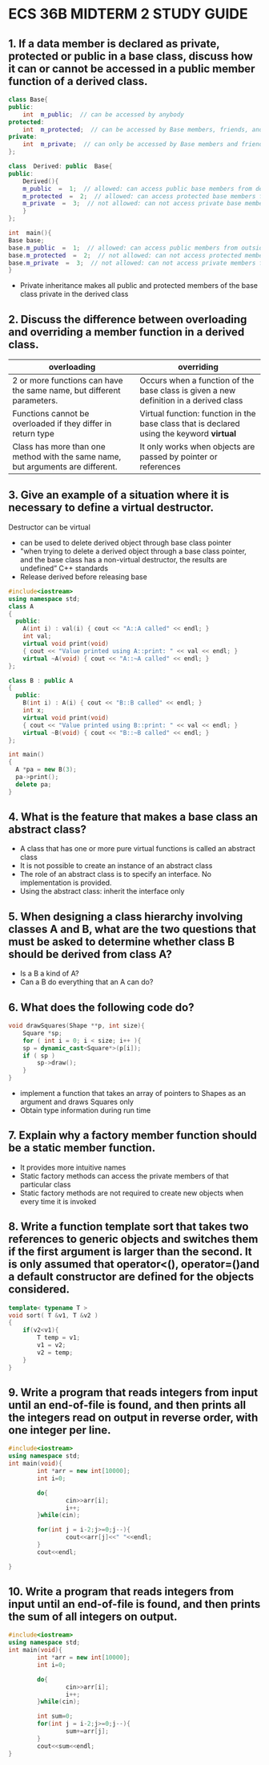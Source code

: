# ECS 36B MIDTERM 2 STUDY GUIDE

## 1. If a data member is declared as private, protected or public in a base class, discuss how it can or cannot be accessed in a public member function of a derived class.

```c++
class Base{
public:
	int  m_public;  // can be accessed by anybody
protected:
	int  m_protected;  // can be accessed by Base members, friends, and derived classes
private:
	int  m_private;  // can only be accessed by Base members and friends (but not derived classes)
};

class  Derived: public  Base{
public:
	Derived(){
	m_public  =  1;  // allowed: can access public base members from derived class
	m_protected  =  2;  // allowed: can access protected base members from derived class
	m_private  =  3;  // not allowed: can not access private base members from derived class
	}
};

int  main(){
Base base;
base.m_public  =  1;  // allowed: can access public members from outside class
base.m_protected  =  2;  // not allowed: can not access protected members from outside class
base.m_private  =  3;  // not allowed: can not access private members from outside class
}
```
- Private inheritance makes all public and protected members of the base class private in the derived class

## 2. Discuss the difference between overloading and overriding a member function in a derived class.

|overloading | overriding |
|---|---|
|2 or more functions can have the same name, but different parameters.| Occurs when a function of the base class is given a new definition in a derived class|
|Functions cannot be overloaded if they differ in return type| Virtual function: function in the base class that is declared using the keyword **virtual** |
|Class has more than one method with the same name, but arguments are different.|It only works when objects are passed by pointer or references|

## 3. Give an example of a situation where it is necessary to define a virtual destructor.
Destructor can be virtual
- can be used to delete derived object through base class pointer 
- "when trying to delete a derived object through a base class pointer, and the base class has a non-virtual destructor, the results are undefined” C++ standards
- Release derived before releasing base
```c++
#include<iostream>
using namespace std;
class A
{
  public:
    A(int i) : val(i) { cout << "A::A called" << endl; }
    int val;
    virtual void print(void)
    { cout << "Value printed using A::print: " << val << endl; }
    virtual ~A(void) { cout << "A::~A called" << endl; }
};

class B : public A
{
  public:
    B(int i) : A(i) { cout << "B::B called" << endl; }
    int x;
    virtual void print(void)
    { cout << "Value printed using B::print: " << val << endl; }
    virtual ~B(void) { cout << "B::~B called" << endl; }
};

int main()
{
  A *pa = new B(3);
  pa->print();
  delete pa;
}

```
## 4. What is the feature that makes a base class an abstract class?
- A class that has one or more pure virtual functions is called an abstract class
- It is not possible to create an instance of an abstract class
- The role of an abstract class is to specify an interface. No implementation is provided.
- Using the abstract class: inherit the interface only

## 5. When designing a class hierarchy involving classes A and B, what are the two questions that must be asked to determine whether class B should be derived from class A?
- Is a B a kind of A?
- Can a B do everything that an A can do?

## 6. What does the following code do?
```c++
void drawSquares(Shape **p, int size){
	Square *sp;
	for ( int i = 0; i < size; i++ ){
	sp = dynamic_cast<Square*>(p[i]);
	if ( sp )
		sp->draw();
	}
}
```
-  implement a function that takes an array of pointers to Shapes as an argument and draws Squares only
- Obtain type information during run time 
## 7. Explain why a factory member function should be a static member function.
- It provides more intuitive names
- Static factory methods can access the private members of that particular class
- Static factory methods are not required to create new objects when every time it is invoked
## 8. Write a function template sort that takes two references to generic objects and switches them if the first argument is larger than the second. It is only assumed that operator<(), operator=()and a default constructor are defined for the objects considered.
```c++
template< typename T >
void sort( T &v1, T &v2 )
{
	if(v2<v1){
		T temp = v1;
		v1 = v2;
		v2 = temp;
	}
}
```
## 9. Write a program that reads integers from input until an end-of-file is found, and then prints all the integers read on output in reverse order, with one integer per line.
```c++
#include<iostream>
using namespace std;
int main(void){
        int *arr = new int[10000];
        int i=0;

        do{
                cin>>arr[i];
                i++;
        }while(cin);

        for(int j = i-2;j>=0;j--){
                cout<<arr[j]<<" "<<endl;
        }
        cout<<endl;

}                  
```
## 10. Write a program that reads integers from input until an end-of-file is found, and then prints the sum of all integers on output.
```c++
#include<iostream>
using namespace std;
int main(void){
        int *arr = new int[10000];
        int i=0;

        do{
                cin>>arr[i];
                i++;
        }while(cin);

        int sum=0;
        for(int j = i-2;j>=0;j--){
                sum+=arr[j];
        }
        cout<<sum<<endl;
}                
```
